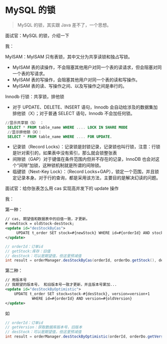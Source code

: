 # MySQL 的锁

> MySQL 的锁，其实跟 Java 差不了，一个思想。

面试官：MySQL 的锁，介绍一下

我：

MyISAM：MyISAM 只有表锁，其中又分为共享读锁和独占写锁。

- MyISAM 表的读操作，不会阻塞其他用户对同一个表的读请求，但会阻塞对同一个表的写请求。
- MyISAM 表的写操作，会阻塞其他用户对同一个表的读和写操作。
- MyISAM 表的读、写操作之间、以及写操作之间是串行的。

Innodb 行锁：共享锁，排他锁

- 对于 UPDATE、DELETE、INSERT 语句，Innodb 会自动给涉及的数据集加排他锁（X）；对于普通 SELECT 语句，Innodb 不会加任何锁。

```sql
//显示共享锁（S） ：
 SELECT * FROM table_name WHERE .... LOCK IN SHARE MODE
 //显示排他锁（X）：
 SELECT * FROM table_name WHERE .... FOR UPDATE.
```

- 记录锁（Record Locks）：记录锁是封锁记录，记录锁也叫行锁，注意：行锁是针对索引的，如果表中没有索引，那么就会锁整张表
- 间隙锁（GAP）对于键值在条件范围内但并不存在的记录，InnoDB 也会对这个“间隙”加锁，这种锁机制就是所谓的间隙锁。
- 临键锁（Next-Key Lock）：（Record Locks+GAP），锁定一个范围，并且锁定记录本身。对于行的查询，都是采用该方法，主要目的是解决幻读的问题。

面试官：给你张表怎么用 cas 实现高并发下的 update 操作

我：

第一种：

```xml
// cas, 期望值和数据表中的旧值一致，才更新。
# newStock = oldStock-desStock;
<update id="desStockByCas">
     UPDATE t_order SET stock=#{newStock} WHERE id=#{orderId} AND stock=#{oldStock}
</update>
```

```java
// orderId：订单id
// getStock:库存：旧值
// desStock：可以是期望值，但这里预减值
int result = orderManager.desStockByCas(orderId, orderDo.getStock(), desStock);
```

第二种：

```xml
// 用版本号
// 我期望的版本号， 和旧版本号一致才更新，并且版本号累加...
<update id="desStockByOptimistic">
    UPDATE t_order SET stock=stock-#{desStock}, version=version+1
    		WHERE id=#{orderId} AND version=#{oldVersion}
</update>
```

如

```java
// orderId：订单id
// getVersion：获取数据库版本号，旧版本
// desStock：可以是期望值，但这里预减值
int result = orderManager.desStockByOptimistic(orderId, orderDo.getVersion(), desStock);
```
